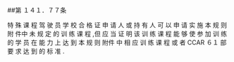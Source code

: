 ##第 １４１．７７条 　

特 殊 课 程 驾 驶 员 学 校 合 格 证 申 请 人 或 持 有 人 可 以 申 请 实 施 本 规 则 附 件中 未 规 定 的 训 练 课 程 ,但 应 当 证 明 该 训 练 课 程 能 够 使 参 加 训 练 的 学 员 在 能 力 上 达 到 本 规 则 附件 中 相 应 训 练 课 程 或 者 CCAR ６１ 部 要 求 达 到 的 标 准 .